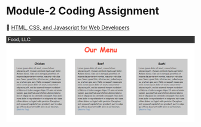 

# Module-2 Coding Assignment

🔶 <a href="https://www.coursera.org/learn/html-css-javascript-for-web-developers">HTML, CSS, and Javascript for Web Developers</a>

<img src="https://github.com/DebjitDatta01/DebjitDatta01.github.io/blob/30b2b62b866890c5526a560e7ec013e5bf9cb4c7/Module3/Module%203.png">



